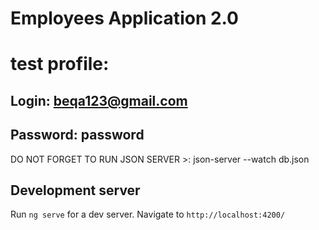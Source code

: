 # Employees Application 2.0

# test profile:
## Login: beqa123@gmail.com
## Password: password

DO NOT FORGET TO RUN JSON SERVER >: json-server --watch db.json

## Development server

Run `ng serve` for a dev server. Navigate to `http://localhost:4200/`
